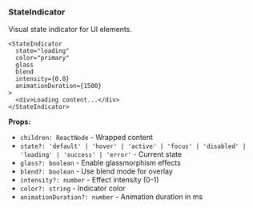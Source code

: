### StateIndicator

Visual state indicator for UI elements.

```tsx
<StateIndicator
  state="loading"
  color="primary"
  glass
  blend
  intensity={0.8}
  animationDuration={1500}
>
  <div>Loading content...</div>
</StateIndicator>
```

**Props:**
- `children: ReactNode` - Wrapped content
- `state?: 'default' | 'hover' | 'active' | 'focus' | 'disabled' | 'loading' | 'success' | 'error'` - Current state
- `glass?: boolean` - Enable glassmorphism effects
- `blend?: boolean` - Use blend mode for overlay
- `intensity?: number` - Effect intensity (0-1)
- `color?: string` - Indicator color
- `animationDuration?: number` - Animation duration in ms
